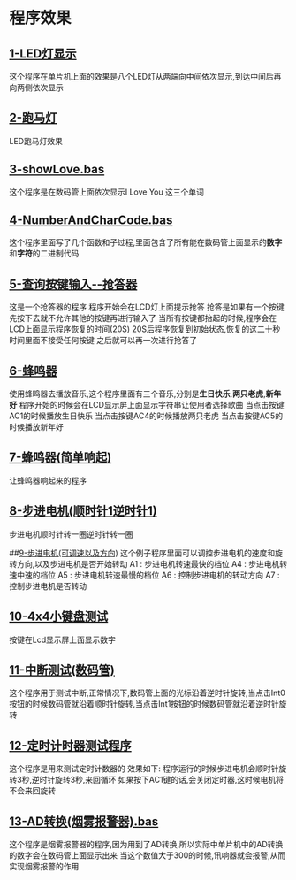 # 程序效果

## [1-LED灯显示](1-LED灯显示.bas)
这个程序在单片机上面的效果是八个LED灯从两端向中间依次显示,到达中间后再向两侧依次显示

## [2-跑马灯](2-跑马灯.bas)
LED跑马灯效果

## [3-showLove.bas](3-showLove.bas)
这个程序是在数码管上面依次显示I Love You 这三个单词

## [4-NumberAndCharCode.bas](4-NumberAndCharCode.bas)
这个程序里面写了几个函数和子过程,里面包含了所有能在数码管上面显示的**数字**和**字符**的二进制代码

## [5-查询按键输入--抢答器](5-查询按键输入--抢答器.bas)
这是一个抢答器的程序
程序开始会在LCD灯上面提示抢答
抢答是如果有一个按键先按下去就不允许其他的按键再进行输入了
当所有按键都抬起的时候,程序会在LCD上面显示程序恢复的时间(20S)
20S后程序恢复到初始状态,恢复的这二十秒时间里面不接受任何按键
之后就可以再一次进行抢答了

## [6-蜂鸣器](6-蜂鸣器.bas)
使用蜂鸣器去播放音乐,这个程序里面有三个音乐,分别是**生日快乐**,**两只老虎**,**新年好**
程序开始的时候会在LCD显示屏上面显示字符串让使用者选择歌曲
当点击按键AC1的时候播放生日快乐
当点击按键AC4的时候播放两只老虎
当点击按键AC5的时候播放新年好

## [7-蜂鸣器(简单响起)](7-蜂鸣器\(简单响起\).bas)
让蜂鸣器响起来的程序

## [8-步进电机(顺时针1逆时针1)](8-步进电机\(顺时针1逆时针1\).bas)
步进电机顺时针转一圈逆时针转一圈

##[9-步进电机(可调速以及方向)](9-步进电机(可调速以及方向).bas)
这个例子程序里面可以调控步进电机的速度和旋转方向,以及步进电机是否开始转动
A1 : 步进电机转速最快的档位
A4 : 步进电机转速中速的档位
A5 : 步进电机转速最慢的档位
A6 : 控制步进电机的转动方向
A7 : 控制步进电机是否转动

## [10-4x4小键盘测试](10-4x4小键盘测试.bas)
按键在Lcd显示屏上面显示数字

## [11-中断测试(数码管)](11-中断测试\(数码管\).bas)
这个程序用于测试中断,正常情况下,数码管上面的光标沿着逆时针旋转,当点击Int0按钮的时候数码管就沿着顺时针旋转,当点击Int1按钮的时候数码管就沿着逆时针旋转

## [12-定时计时器测试程序](12-定时器的使用.bas)
这个程序是用来测试定时计数器的
效果如下:
程序运行的时候步进电机会顺时针旋转3秒,逆时针旋转3秒,来回循环
如果按下AC1键的话,会关闭定时器,这时候电机将不会来回旋转

## [13-AD转换(烟雾报警器).bas](13-AD转换\(烟雾报警器\).bas)
这个程序是烟雾报警器的程序,因为用到了AD转换,所以实际中单片机中的AD转换的数字会在数码管上面显示出来
当这个数值大于300的时候,讯响器就会报警,从而实现烟雾报警的作用
